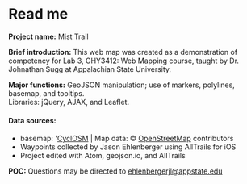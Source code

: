 # Read me

**Project name:** Mist Trail

**Brief introduction:** This web map was created as a demonstration of competency for Lab 3, GHY3412: Web Mapping course, taught by Dr. Johnathan Sugg at Appalachian State University.

**Major functions:** GeoJSON manipulation; use of markers, polylines, basemap, and tooltips.  
Libraries: jQuery, AJAX, and Leaflet.

#### Data sources:
- basemap:  '<a href="https://github.com/cyclosm/cyclosm-cartocss-style/releases" title="CyclOSM - Open Bicycle render">CyclOSM</a> | Map data: &copy; <a href="https://www.openstreetmap.org/copyright">OpenStreetMap</a> contributors
- Waypoints collected by Jason Ehlenberger using AllTrails for iOS
- Project edited with Atom, geojson.io, and AllTrails

**POC:** Questions may be directed to ehlenbergerjl@appstate.edu
